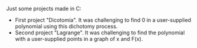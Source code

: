 Just some projects made in C:

- First project "Dicotomia". It was challenging to find 0 in a user-supplied polynomial using this dichotomy process.
- Second project "Lagrange". It was challenging to find the polynomial with a user-supplied points in a graph of x and F(x).
